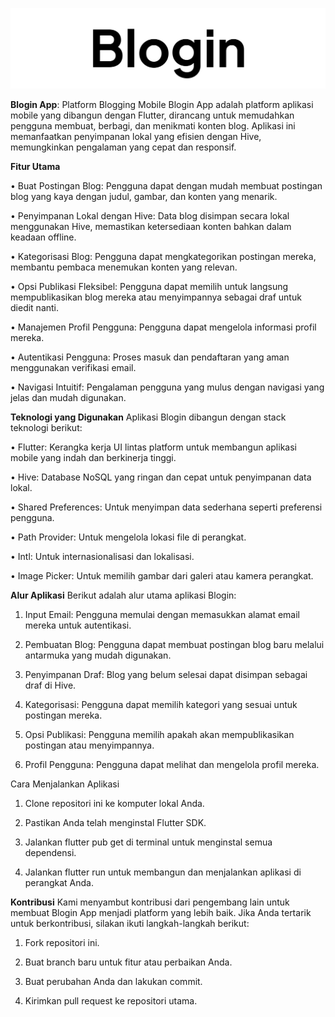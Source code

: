 ![Logo Aplikasi](./assets/images/logo.png)

**Blogin App**: Platform Blogging Mobile
Blogin App adalah platform aplikasi mobile yang dibangun dengan Flutter, 
dirancang untuk memudahkan pengguna membuat, berbagi, dan menikmati konten blog. 
Aplikasi ini memanfaatkan penyimpanan lokal yang efisien dengan Hive, memungkinkan pengalaman yang 
cepat dan responsif.

**Fitur Utama**

• Buat Postingan Blog: Pengguna dapat dengan mudah membuat postingan blog yang kaya 
dengan judul, gambar, dan konten yang menarik.

• Penyimpanan Lokal dengan Hive: Data blog disimpan secara lokal menggunakan Hive, 
memastikan ketersediaan konten bahkan dalam keadaan offline.

• Kategorisasi Blog: Pengguna dapat mengkategorikan postingan mereka, membantu 
pembaca menemukan konten yang relevan.

• Opsi Publikasi Fleksibel: Pengguna dapat memilih untuk langsung mempublikasikan blog
 mereka atau menyimpannya sebagai draf untuk diedit nanti.

• Manajemen Profil Pengguna: Pengguna dapat mengelola informasi profil mereka.

• Autentikasi Pengguna: Proses masuk dan pendaftaran yang aman menggunakan verifikasi email.

• Navigasi Intuitif: Pengalaman pengguna yang mulus dengan navigasi yang jelas dan mudah digunakan.

**Teknologi yang Digunakan**
Aplikasi Blogin dibangun dengan stack teknologi berikut:

• Flutter: Kerangka kerja UI lintas platform untuk membangun aplikasi mobile yang indah dan berkinerja tinggi.

• Hive: Database NoSQL yang ringan dan cepat untuk penyimpanan data lokal.

• Shared Preferences: Untuk menyimpan data sederhana seperti preferensi pengguna.

• Path Provider: Untuk mengelola lokasi file di perangkat.

• Intl: Untuk internasionalisasi dan lokalisasi.

• Image Picker: Untuk memilih gambar dari galeri atau kamera perangkat.

**Alur Aplikasi**
Berikut adalah alur utama aplikasi Blogin:

1. Input Email: Pengguna memulai dengan memasukkan alamat email mereka untuk autentikasi.

2. Pembuatan Blog: Pengguna dapat membuat postingan blog baru melalui antarmuka yang mudah digunakan.

3. Penyimpanan Draf: Blog yang belum selesai dapat disimpan sebagai draf di Hive.

4. Kategorisasi: Pengguna dapat memilih kategori yang sesuai untuk postingan mereka.

5. Opsi Publikasi: Pengguna memilih apakah akan mempublikasikan postingan atau menyimpannya.

6. Profil Pengguna: Pengguna dapat melihat dan mengelola profil mereka.

Cara Menjalankan Aplikasi

1. Clone repositori ini ke komputer lokal Anda.

2. Pastikan Anda telah menginstal Flutter SDK.

3. Jalankan flutter pub get di terminal untuk menginstal semua dependensi.

4. Jalankan flutter run untuk membangun dan menjalankan aplikasi di perangkat Anda.

**Kontribusi**
Kami menyambut kontribusi dari pengembang lain untuk membuat Blogin App menjadi platform yang lebih baik. 
Jika Anda tertarik untuk berkontribusi, silakan ikuti langkah-langkah berikut:

1. Fork repositori ini.

2. Buat branch baru untuk fitur atau perbaikan Anda.

3. Buat perubahan Anda dan lakukan commit.

4. Kirimkan pull request ke repositori utama.
